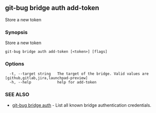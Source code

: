 ## git-bug bridge auth add-token

Store a new token

### Synopsis

Store a new token

```
git-bug bridge auth add-token [<token>] [flags]
```

### Options

```
  -t, --target string   The target of the bridge. Valid values are [github,gitlab,jira,launchpad-preview]
  -h, --help            help for add-token
```

### SEE ALSO

* [git-bug bridge auth](git-bug_bridge_auth.md)	 - List all known bridge authentication credentials.

